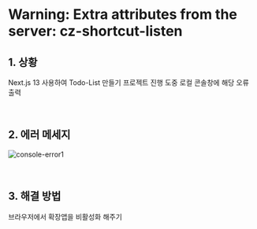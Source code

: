 # Warning: Extra attributes from the server: cz-shortcut-listen

## 1. 상황

Next.js 13 사용하여 Todo-List 만들기 프로젝트 진행 도중 로컬 콘솔창에 해당 오류 출력

<br/>

## 2. 에러 메세지

![console-error1](https://github.com/timetam24/TIL/assets/135303974/dfa32462-b7a8-4d7c-a1ee-80bb3719b5fa)

<br/>

## 3. 해결 방법

브라우저에서 확장앱을 비활성화 해주기

